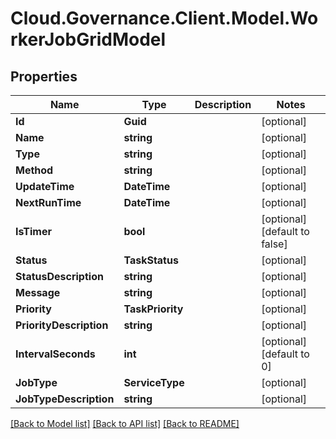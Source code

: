 # Cloud.Governance.Client.Model.WorkerJobGridModel
## Properties

Name | Type | Description | Notes
------------ | ------------- | ------------- | -------------
**Id** | **Guid** |  | [optional] 
**Name** | **string** |  | [optional] 
**Type** | **string** |  | [optional] 
**Method** | **string** |  | [optional] 
**UpdateTime** | **DateTime** |  | [optional] 
**NextRunTime** | **DateTime** |  | [optional] 
**IsTimer** | **bool** |  | [optional] [default to false]
**Status** | **TaskStatus** |  | [optional] 
**StatusDescription** | **string** |  | [optional] 
**Message** | **string** |  | [optional] 
**Priority** | **TaskPriority** |  | [optional] 
**PriorityDescription** | **string** |  | [optional] 
**IntervalSeconds** | **int** |  | [optional] [default to 0]
**JobType** | **ServiceType** |  | [optional] 
**JobTypeDescription** | **string** |  | [optional] 

[[Back to Model list]](../README.md#documentation-for-models) [[Back to API list]](../README.md#documentation-for-api-endpoints) [[Back to README]](../README.md)

